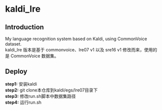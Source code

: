 # kaldi_lre
## Introduction
My language recognition system based on Kaldi, using CommonVoice dataset.  
kaldi_lre 版本是基于 commonvoice、lre07 v1 以及 sre16 v1 修改而来，使用的是 CommonVoice 数据集。 

## Deploy
**step1:** 安装kaldi  
**step2:** git clone本仓库到kaldi/egs/lre07目录下  
**step3:** 修改run.sh脚本中数据集路径  
**step4:** 运行run.sh  
